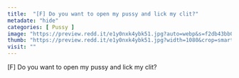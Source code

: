 ```yaml
---
title:  "[F] Do you want to open my pussy and lick my clit?"
metadate: "hide"
categories: [ Pussy ]
image: "https://preview.redd.it/e1y0nxk4ybk51.jpg?auto=webp&s=f2db43bb003057e0e53033bdeb2f1e939e756917"
thumb: "https://preview.redd.it/e1y0nxk4ybk51.jpg?width=1080&crop=smart&auto=webp&s=e5382acbe6f59129a837ee4ba6bfdc5753028069"
visit: ""
---
```

[F] Do you want to open my pussy and lick my clit?
